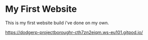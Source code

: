 # My First Website

This is my first website build i've done on my own.

https://dodgerp-projectboroughr-cth7zn2eiqm.ws-eu101.gitpod.io/
